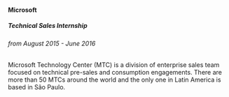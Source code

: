 #### Microsoft
##### Technical Sales Internship
###### from August 2015 - June 2016

Microsoft Technology Center (MTC) is a division of enterprise sales team focused on technical pre-sales and consumption engagements.
There are more than 50 MTCs around the world and the only one in Latin America is based in São Paulo.